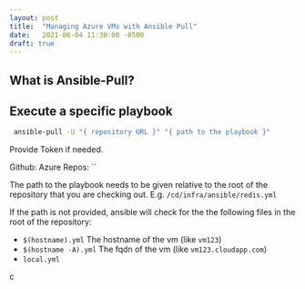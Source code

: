 ```yaml
---
layout: post
title:  "Managing Azure VMs with Ansible Pull"
date:   2021-06-04 11:30:00 -0500
draft: true
---
```


## What is Ansible-Pull?

## Execute a specific playbook

```bash
 ansible-pull -U "{ repository URL }" "{ path to the playbook }"
```

Provide Token if needed.

Github:
Azure Repos: ``

The path to the playbook needs to be given relative to the root of the repository that you are checking out. E.g. `/cd/infra/ansible/redis.yml`

If the path is not provided, ansible will check for the the following files in the root of the repository:

- `$(hostname).yml` The hostname of the vm (like `vm123`)
- `$(hostname -A).yml` The fqdn of the vm (like `vm123.cloudapp.com`)
- `local.yml`

c   